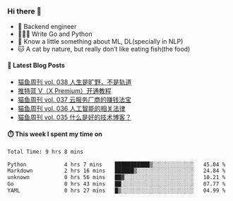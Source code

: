 ### Hi there 👋

- 🔧 Backend engineer
- 👨🏻‍💻 Write Go and Python
- 🔭 Know a little something about ML, DL(specially in NLP)
- 🐱 A cat by nature, but really don’t like eating fish(the food)

#### 📖 Latest Blog Posts
<!-- BLOG-POST-LIST:START -->
- [猫鱼周刊 vol. 038 人生是旷野，不是轨道](https://ameow.xyz/archives/weekly-038)
- [推特蓝 V（X Premium）开通教程](https://ameow.xyz/archives/subscribe-x-premium)
- [猫鱼周刊 vol. 037 云服务厂商的赚钱法宝](https://ameow.xyz/archives/weekly-037)
- [猫鱼周刊 vol. 036 人工智能的相关法律](https://ameow.xyz/archives/weekly-036)
- [猫鱼周刊 vol. 035 什么是好的技术博客？](https://ameow.xyz/archives/weekly-035)
<!-- BLOG-POST-LIST:END -->

#### ⏱️ This week I spent my time on
<!--START_SECTION:waka-->

```txt
Total Time: 9 hrs 8 mins

Python            4 hrs 7 mins    ███████████▒░░░░░░░░░░░░░   45.04 %
Markdown          2 hrs 16 mins   ██████▒░░░░░░░░░░░░░░░░░░   24.84 %
unknown           0 hrs 56 mins   ██▓░░░░░░░░░░░░░░░░░░░░░░   10.21 %
Go                0 hrs 43 mins   ██░░░░░░░░░░░░░░░░░░░░░░░   07.77 %
YAML              0 hrs 27 mins   █▒░░░░░░░░░░░░░░░░░░░░░░░   04.99 %
```

<!--END_SECTION:waka-->

<!--
**LeslieLeung/LeslieLeung** is a ✨ _special_ ✨ repository because its `README.md` (this file) appears on your GitHub profile.

Here are some ideas to get you started:

- 🔭 I’m currently working on ...
- 🌱 I’m currently learning ...
- 👯 I’m looking to collaborate on ...
- 🤔 I’m looking for help with ...
- 💬 Ask me about ...
- 📫 How to reach me: ...
- 😄 Pronouns: ...
- ⚡ Fun fact: ...
-->
